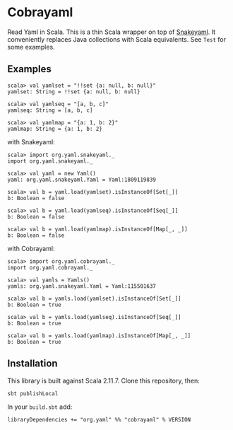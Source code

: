 Cobrayaml
==========
Read Yaml in Scala. This is a thin Scala wrapper on top of [Snakeyaml](https://bitbucket.org/asomov/snakeyaml). It conveniently replaces Java collections with Scala equivalents.
See `Test` for some examples.

Examples
--------

    scala> val yamlset = "!!set {a: null, b: null}"
    yamlset: String = !!set {a: null, b: null}
    
    scala> val yamlseq = "[a, b, c]"
    yamlseq: String = [a, b, c]
    
    scala> val yamlmap = "{a: 1, b: 2}"
    yamlmap: String = {a: 1, b: 2}

with Snakeyaml:

    scala> import org.yaml.snakeyaml._
    import org.yaml.snakeyaml._
    
    scala> val yaml = new Yaml()
    yaml: org.yaml.snakeyaml.Yaml = Yaml:1809119839
    
    scala> val b = yaml.load(yamlset).isInstanceOf[Set[_]]
    b: Boolean = false

    scala> val b = yaml.load(yamlseq).isInstanceOf[Seq[_]]
    b: Boolean = false

    scala> val b = yaml.load(yamlmap).isInstanceOf[Map[_, _]]
    b: Boolean = false

with Cobrayaml:

    scala> import org.yaml.cobrayaml._
    import org.yaml.cobrayaml._
    
    scala> val yamls = Yamls()
    yamls: org.yaml.snakeyaml.Yaml = Yaml:115501637
    
    scala> val b = yamls.load(yamlset).isInstanceOf[Set[_]]
    b: Boolean = true

    scala> val b = yamls.load(yamlseq).isInstanceOf[Seq[_]]
    b: Boolean = true

    scala> val b = yamls.load(yamlmap).isInstanceOf[Map[_, _]]
    b: Boolean = true

Installation
------------

This library is built against Scala 2.11.7. Clone this repository, then:

    sbt publishLocal
    
In your `build.sbt` add:

    libraryDependencies += "org.yaml" %% "cobrayaml" % VERSION
